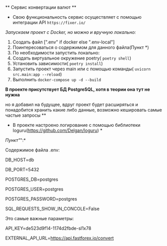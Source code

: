 ** Сервис конвертации валют **


* Свою функциональность сервис осуществляет с помощью интеграции API ```https://fixer.io/```


*Запускаем проект с Docker, но можно и вручную локально:*


1. Создать файл [".env" if docker else ".env-local"]
2. Поинтересоваться о содержимом для данного файла(Пункт *)
3. По необходимости запустить локально:
4. Создать виртуальное окружение poetry( ```poetry shell```)
5. Установить зависимости( ```poetry install```)
6. Запустить проект через main или с помощью команды( ```uvicorn src.main:app --reload```)
8. Выполнить ```docker-compose up -d --build```

**В проекте присутствует БД PostgreSQL, хотя в теории она тут не нужна**


но я добавил на будущее, вдруг проект будет расширяться и понадобится хранить какие либо данные, возможно кешировать самые частые запросы **


* В проекте настроено логирование с помощью библиотеки loguru(https://github.com/Delgan/loguru) *



*Пункт"*":*


Содержимое файла .env:


DB_HOST=db


DB_PORT=5432


POSTGRES_DB=postgres


POSTGRES_USER=postgres


POSTGRES_PASSWORD=postgres


SQL_REQUESTS_SHOW_IN_CONCOLE=False


Это самые важные параметры:


API_KEY=de523d9f14-1174d2fbde-sl1x78


EXTERNAL_API_URL=https://api.fastforex.io/convert

  

